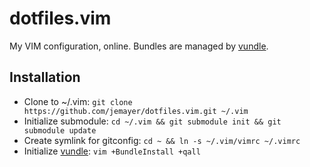 dotfiles.vim
============

My VIM configuration, online. Bundles are managed by [vundle](https://github.com/gmarik/vundle).

## Installation

* Clone to ~/.vim: `git clone https://github.com/jemayer/dotfiles.vim.git ~/.vim`
* Initialize submodule: `cd ~/.vim && git submodule init && git submodule update`
* Create symlink for gitconfig: `cd ~ && ln -s ~/.vim/vimrc ~/.vimrc`
* Initialize [vundle](https://github.com/gmarik/vundle): `vim +BundleInstall +qall`
